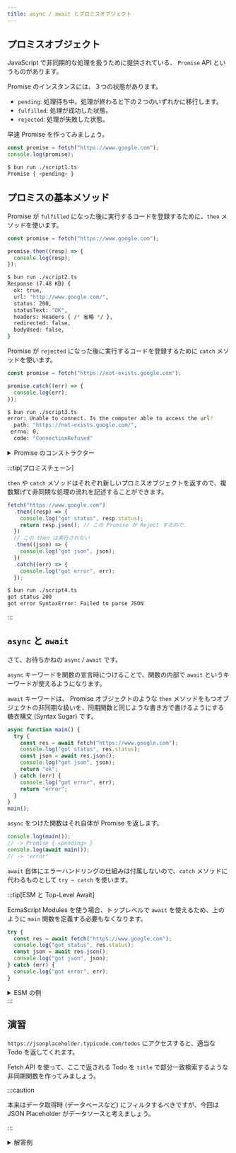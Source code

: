 ```yaml
---
title: async / await とプロミスオブジェクト
---
```


## プロミスオブジェクト

JavaScript で非同期的な処理を扱うために提供されている、 `Promise` API というものがあります。

Promise のインスタンスには、３つの状態があります。

- `pending`: 処理待ち中。処理が終わると下の２つのいずれかに移行します。
- `fulfilled`: 処理が成功した状態。
- `rejected`: 処理が失敗した状態。

早速 Promise を作ってみましょう。

```ts title="script1.ts"
const promise = fetch("https://www.google.com");
console.log(promise);
```

```bash
$ bun run ./script1.ts
Promise { <pending> }
```

## プロミスの基本メソッド

Promise が `fulfilled` になった後に実行するコードを登録するために、`then` メソッドを使います。

```ts title="script2.ts" {3..5}
const promise = fetch("https://www.google.com");

promise.then((resp) => {
  console.log(resp);
});
```

```bash
$ bun run ./script2.ts
Response (7.48 KB) {
  ok: true,
  url: "http://www.google.com/",
  status: 200,
  statusText: "OK",
  headers: Headers { /* 省略 */ },
  redirected: false,
  bodyUsed: false,
}
```

Promise が `rejected` になった後に実行するコードを登録するために `catch` メソッドを使います。

```ts title="script3.ts" {3..5} "not-exists"
const promise = fetch("https://not-exists.google.com");

promise.catch((err) => {
  console.log(err);
});
```

```bash
$ bun run ./script3.ts
error: Unable to connect. Is the computer able to access the url?
  path: "https://not-exists.google.com/",
 errno: 0,
  code: "ConnectionRefused"
```

<details>
<summary>
Promise のコンストラクター
</summary>
ここまでは、 Fetch API で作られた Promise オブジェクトに操作をしてきました。自分で Promise オブジェクトを作ることもできます。

```ts title="script4.ts"
const p1 = new Promise((resolve, _reject) => {
  resolve(1);
});
p1.then(console.log);

const p2 = Promise.resolve(2);
p2.then(console.log);

const p3 = Promise.reject(3);
p3.catch(console.log);

const { promise: p4, resolve } = Promise.withResolvers();
p4.then(console.log);
resolve(4);
```

```bash
$ bun run ./script4.ts
1
2
3
4
```
</details>

:::tip[プロミスチェーン]

`then` や `catch` メソッドはそれぞれ新しいプロミスオブジェクトを返すので、複数繋げて非同期な処理の流れを記述することができます。

```ts title="script5.ts"
fetch("https://www.google.com")
  .then((resp) => {
    console.log("got status", resp.status);
    return resp.json(); // この Promise が Reject するので、
  })
  // この then は実行されない
  .then((json) => {
    console.log("got json", json);
  })
  .catch((err) => {
    console.log("got error", err);
  });
```

```bash
$ bun run ./script4.ts
got status 200
got error SyntaxError: Failed to parse JSON
```

:::

## `async` と `await`

さて、お待ちかねの `async` / `await` です。

`async` キーワードを関数の宣言時につけることで、関数の内部で `await` というキーワードが使えるようになります。

`await` キーワードは、 Promise オブジェクトのような `then` メソッドをもつオブジェクトの非同期な扱いを、同期関数と同じような書き方で書けるようにする糖衣構文 (Syntax Sugar) です。

```ts title="script6.ts" "async" "await"
async function main() {
  try {
    const res = await fetch("https://www.google.com");
    console.log("got status", res.status);
    const json = await res.json();
    console.log("got json", json);
    return "ok";
  } catch (err) {
    console.log("got error", err);
    return "error";
  }
}
main();
```

`async` をつけた関数はそれ自体が Promise を返します。

```ts title="script6.ts"
console.log(main());
// -> Promise { <pending> }
console.log(await main());
// -> "error"
```

`await` 自体にエラーハンドリングの仕組みは付属しないので、`catch` メソッドに代わるものとして `try ~ catch` を使います。

:::tip[ESM と Top-Level Await]

EcmaScript Modules を使う場合、トップレベルで `await` を使えるため、上のように `main` 関数を定義する必要もなくなります。 

```ts
try {
  const res = await fetch("https://www.google.com");
  console.log("got status", res.status);
  const json = await res.json();
  console.log("got json", json);
} catch (err) {
  console.log("got error", err);
}
```
<details>
<summary>
ESM の例
</summary>

- `<script>` タグの属性に `type="module"` とある
- 拡張子が `.mjs`, `.mts` である
- package.json に `"type": "module"` とある
- Bun ランタイムで実行される

</details>
:::

## 演習

`https://jsonplaceholder.typicode.com/todos` にアクセスすると、適当な Todo を返してくれます。

Fetch API を使って、ここで返される Todo を `title` で部分一致検索するような非同期関数を作ってみましょう。

:::caution

本来はデータ取得時 (データベースなど) にフィルタするべきですが、今回は JSON Placeholder がデータソースと考えましょう。

:::

<details>
  <summary>
    解答例
  </summary>

  ```ts
  async function getTodos(titleLike: string): Promise<Todo[]> {
    const resp = await fetch("https://jsonplaceholder.typicode.com/todos");
    const todos: Todo[] = await resp.json();
    return todos.filter((todo) => todo.title.includes(titleLike));
  }

  console.log(await getTodos("fugiat"));
  // [
  //   {
  //     userId: 1,
  //     id: 3,
  //     title: "fugiat veniam minus",
  //     completed: false,
  //   }, ...
  // ]

  ```
</details>
